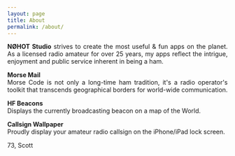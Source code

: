 ```yaml
---
layout: page
title: About
permalink: /about/
---
```

<p style="text-align: justify"><b>NØHOT Studio</b> strives to create the most useful & fun apps on the planet. As a licensed radio amateur for over 25 years, my apps reflect the intrigue, enjoyment and public service inherent in being a ham.
</p>

<p style="text-align: justify"><b>Morse Mail</b><br>
Morse Code is not only a long-time ham tradition, it's a radio operator's toolkit that transcends geographical borders for world-wide communication.
</p>

**HF Beacons**  
Displays the currently broadcasting beacon on a map of the World.

**Callsign Wallpaper**   
Proudly display your amateur radio callsign on the iPhone/iPad lock screen.

73, Scott
